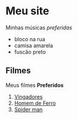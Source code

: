 # Meu site

Minhas músicas *preferidas*

- bloco na rua
- camisa amarela
- fuscão preto

## Filmes

Meus filmes
**Preferidos**

1.  [Vingadores](https://www.youtube.com/watch?v=V-G54qlNZMk)  
1.  [Homem de Ferro](https://www.youtube.com/watch?v=pXzpNnWDPxc) 
1.  [Spider man](https://www.youtube.com/watch?v=eGZJ1v9u2UY) 
    



